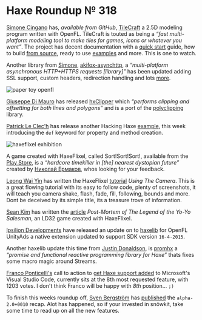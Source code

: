 [_template]: ../templates/roundup.html
[date]: / "2015-05-06 10:00:00"
[modified]: / "2015-05-06 13:24:00"
[published]: / "2015-05-06 14:00:00"
[“”]: a ""
# Haxe Roundup № 318

[Simone Cingano][gh1] has, _available from GitHub_, [TileCraft][l1] a 2.5D modeling
program written with OpenFL. TileCraft is touted as being a _“fast multi-platform 
modeling tool to make tiles for games, icons or whatever you want”_. The project has
decent documentation with a [quick start][l2] guide, how to build [from source][l3],
ready to use [examples][l4] and more. This is one to watch.

Another library from [Simone][gh1], [akifox-asynchttp][l5], a _“multi-platform 
asynchronous HTTP+HTTPS requests [library]”_ has been updated adding SSL support,
custom headers, redirection handling and lots [more][l6].

![paper toy openfl](/img/318/papertoy.jpg "Two Pixlrr papertoy generated with OpenFL, cut with @OfficialCricut by @MatthijsKamstra")

[Giuseppe Di Mauro][gh2] has released [hxClipper][l7] which _“performs clipping and 
offsetting for both lines and polygons”_ and is a port of the [polyclipping][l8]
library.

[Patrick Le Clec'h][tw1] has release another Hacking Haxe [example][l9], this week
introducing the `def` keyword for property and method creation.

![haxeflixel exhibition](/img/318/exhibition.jpg "@Tsai_AGw HaxeFlixel game at Yodex")

A game created with HaxeFlixel, called Sort!Sort!Sort!, available from  the 
[Play Store][l10], is a _“hardcore timekiller in [the] nearest dystopian future”_ created
by [Николай Ермаков][fb1], whos looking for your feedback.

[Leong Wai Yin][tw2] has written the HaxeFlixel [tutorial][l11] _Using The Camera_.
This is a great flowing tutorial with its easy to follow code, plenty of screenshots,
it will teach you camera shake, flash, fade, fill, following, bounds and more. 
Dont be deceived by its simple title, its a treasure trove of information.

[Sean Kim][l12] has written the [article][l13] _Post-Mortem of The Legend of the
Yo-Yo Salesman_, an LD32 game created with HaxeFlixel.

[Ipsilion Developments][tw3] have released an update on to [haxelib][l14] for 
OpenFL UnityAds a native extension updated to support SDK version `16-4-2015`.

Another haxelib update this time from [Justin Donaldson][tw4], is [promhx][l15] 
a _“promise and functional reactive programming library for Haxe”_ thats fixes 
some macro magic around Streams.

[Franco Ponticelli's][tw5] call to action to [get Haxe support added][l16] to 
Microsoft's Visual Studio Code, currently sits at the 8th most requested feature,
with 1203 votes. I don't think Franco will be happy with _8th_ position... `;)`

To finish this weeks roundup off, [Sven Bergström][tw6] has [published][l17]
the `alpha-2.0+0010` recap. Alot has happened, so if your invested in snõwkit, take
some time to read up on all the new features.

[fb1]: https://ru-ru.facebook.com/people/Николай-Ермаков/100001546425524 "@Николай Ермаков"

[tw6]: https://twitter.com/___discovery "@___discovery"
[tw5]: https://twitter.com/fponticelli "@fponticelli"
[tw4]: https://twitter.com/omgjjd "@omgjjd"
[tw3]: https://twitter.com/ipsilondev "@ipsilondev"
[tw2]: https://twitter.com/laxa88 "@laxa88"
[tw1]: https://twitter.com/pleclech "@pleclech"

[gh2]: https://github.com/azrafe7 "@azrafe7"
[gh1]: https://github.com/yupswing "@yupswing"
	
[l17]: http://snowkit.org/2015/04/30/alpha-2-0010-recap/ "Alpha-2.0+0010 Recap"
[l16]: http://visualstudio.uservoice.com/forums/293070-visual-studio-code/suggestions/7756341-haxe-support "Get Haxe support added to Microsoft Visual Studio Code"
[l15]: http://lib.haxe.org/p/promhx "PromHx on HaxeLib"
[l14]: http://lib.haxe.org/p/openfl-unityads "OpenFL UnityAds on HaxeLib"
[l13]: http://seankimdesign.com/blog/gaming/post-mortem-of-the-legend-of-the-yo-to-salesman/ "Post Mortem of The Legend of the Yo-Yo Salesman"
[l12]: http://seankimdesign.com "@seankim"
[l11]: http://coinflipstudios.com/devblog/?p=313 "HaxeFlixel Tutorial - Using The Camera"
[l10]: https://play.google.com/store/apps/details?id=com.n06rin.sortsortsort "Sort!Sort!Sort!"
[l9]: http://hacking-haxe.atouchofcode.com/#DB814 "Hacking Haxe Def Keyword"
[l8]: http://sourceforge.net/projects/polyclipping/ "PolyClipping on SourceForge"
[l7]: https://github.com/azrafe7/hxClipper "hxClipper on GitHub"
[l6]: https://github.com/yupswing/akifox-asynchttp/pull/4 "Akifox-asynchttp v4 on GitHub"
[l5]: http://lib.haxe.org/p/akifox-asynchttp "Akifox-asynchttp on HaxeLib"
[l4]: https://github.com/yupswing/TileCraft#examples "TileCraft examples"
[l3]: https://github.com/yupswing/TileCraft#try-it "Build TileCraft from Source"
[l2]: https://github.com/yupswing/TileCraft/blob/master/GUIDE.md "TileCraft Guide"
[l1]: https://github.com/yupswing/TileCraft "TileCraft on GitHub"
